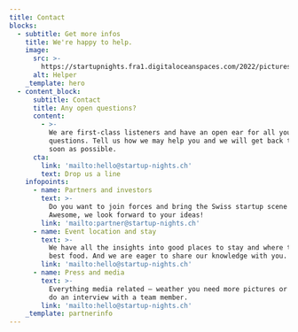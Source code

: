 ```yaml
---
title: Contact
blocks:
  - subtitle: Get more infos
    title: We're happy to help.
    image:
      src: >-
        https://startupnights.fra1.digitaloceanspaces.com/2022/pictures/ambient.jpg
      alt: Helper
    _template: hero
  - content_block:
      subtitle: Contact
      title: Any open questions?
      content:
        - >-
          We are first-class listeners and have an open ear for all your
          questions. Tell us how we may help you and we will get back to you as
          soon as possible. 
      cta:
        link: 'mailto:hello@startup-nights.ch'
        text: Drop us a line
    infopoints:
      - name: Partners and investors
        text: >-
          Do you want to join forces and bring the Swiss startup scene forward?
          Awesome, we look forward to your ideas!
        link: 'mailto:partner@startup-nights.ch'
      - name: Event location and stay
        text: >-
          We have all the insights into good places to stay and where to get the
          best food. And we are eager to share our knowledge with you. 
        link: 'mailto:hello@startup-nights.ch'
      - name: Press and media
        text: >-
          Everything media related – weather you need more pictures or want to
          do an interview with a team member. 
        link: 'mailto:hello@startup-nights.ch'
    _template: partnerinfo
---
```















